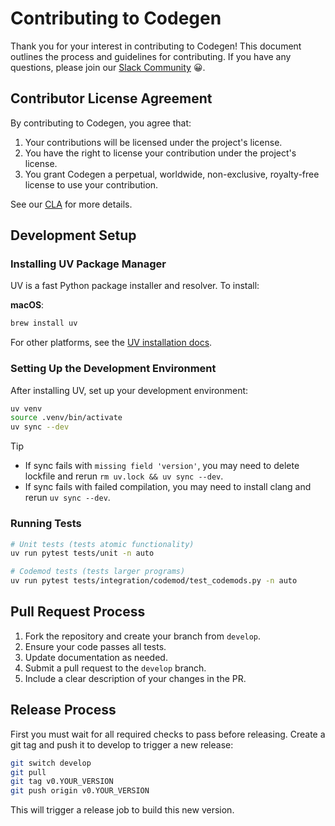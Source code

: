 # Contributing to Codegen

Thank you for your interest in contributing to Codegen! This document outlines the process and guidelines for contributing. If you have any questions, please join our [Slack Community](https://community.codegen.com) 😀.

## Contributor License Agreement

By contributing to Codegen, you agree that:

1. Your contributions will be licensed under the project's license.
2. You have the right to license your contribution under the project's license.
3. You grant Codegen a perpetual, worldwide, non-exclusive, royalty-free license to use your contribution.

See our [CLA](CLA.md) for more details.

## Development Setup

### Installing UV Package Manager

UV is a fast Python package installer and resolver. To install:

**macOS**:
```bash
brew install uv
```

For other platforms, see the [UV installation docs](https://github.com/astral-sh/uv).

### Setting Up the Development Environment

After installing UV, set up your development environment:
```bash
uv venv
source .venv/bin/activate
uv sync --dev
```

> [!TIP]
> - If sync fails with `missing field 'version'`, you may need to delete lockfile and rerun `rm uv.lock && uv sync --dev`.
> - If sync fails with failed compilation, you may need to install clang and rerun `uv sync --dev`.

### Running Tests

```bash
# Unit tests (tests atomic functionality)
uv run pytest tests/unit -n auto

# Codemod tests (tests larger programs)
uv run pytest tests/integration/codemod/test_codemods.py -n auto
```

## Pull Request Process

1. Fork the repository and create your branch from `develop`.
2. Ensure your code passes all tests.
3. Update documentation as needed.
4. Submit a pull request to the `develop` branch.
5. Include a clear description of your changes in the PR.

## Release Process

First you must wait for all required checks to pass before releasing.
Create a git tag and push it to develop to trigger a new release:

```bash
git switch develop
git pull
git tag v0.YOUR_VERSION
git push origin v0.YOUR_VERSION
```

This will trigger a release job to build this new version.
